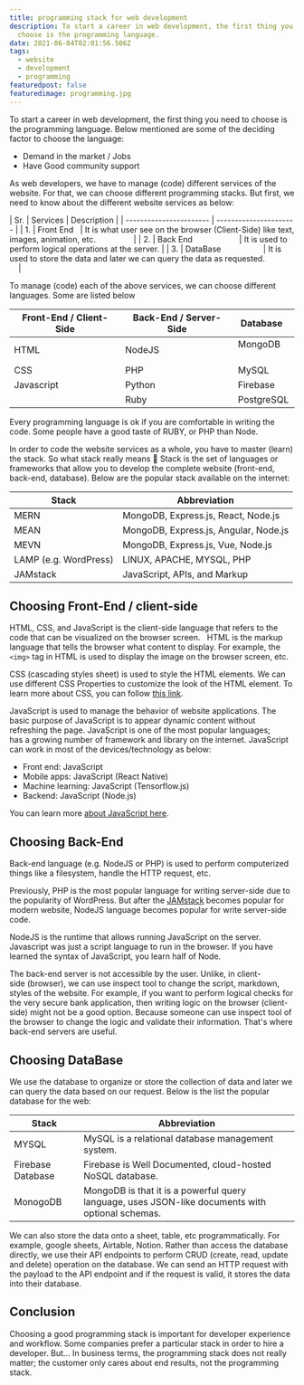 ```yaml
---
title: programming stack for web development
description: To start a career in web development, the first thing you need to
  choose is the programming language.
date: 2021-06-04T02:01:56.506Z
tags:
  - website
  - development
  - programming
featuredpost: false
featuredimage: programming.jpg
---
```

To start a career in web development, the first thing you need to choose is the programming language. Below mentioned are some of the deciding factor to choose the language:

- Demand in the market / Jobs
- Have Good community support

As web developers, we have to manage (code) different services of the website. For that, we can choose different programming stacks. But first, we need to know about the different website services as below:

| Sr. | Services | Description |
| ----------------------- | ---------------------- |
| 1. | Front End   | It is what user see on the browser (Client-Side) like text, images, animation, etc.                 |
| 2. | Back End                     | It is used to perform logical operations at the server. |
| 3. | DataBase                   | It is used to store the data and later we can query the data as requested.                 |

To manage (code) each of the above services, we can choose different languages. Some are listed below

| Front-End / Client-Side | Back-End / Server-Side | Database   |
| ----------------------- | ---------------------- | ---------- |
| HTML   | NodeJS                 | MongoDB    |
| CSS | PHP                    | MySQL      |
| Javascript | Python                 | Firebase   |
|                 | Ruby                   | PostgreSQL |

Every programming language is ok if you are comfortable in writing the code. Some people have a good taste of RUBY, or PHP than Node.

In order to code the website services as a whole, you have to master (learn) the stack. So what stack really means 🤔 Stack is the set of languages or frameworks that allow you to develop the complete website (front-end, back-end, database). Below are the popular stack available on the internet:

| Stack | Abbreviation |
| ----------------------- | ---------------------- |
| MERN | MongoDB, Express.js, React, Node.js  |
| MEAN | MongoDB, Express.js, Angular, Node.js |
| MEVN | MongoDB, Express.js, Vue, Node.js  |
| LAMP (e.g. WordPress) | LINUX, APACHE, MYSQL, PHP  |
| JAMstack | JavaScript, APIs, and Markup |

## Choosing Front-End / client-side

HTML, CSS, and JavaScript is the client-side language that refers to the code that can be visualized on the browser screen.
 
HTML is the markup language that tells the browser what content to display. For example, the `<img>` tag in HTML is used to display the image on the browser screen, etc. 

CSS (cascading styles sheet) is used to style the HTML elements. We can use different CSS Properties to customize the look of the HTML element. To learn more about CSS, you can follow [this link](https://taimoorsattar.dev/blogs/learn-css/).

JavaScript is used to manage the behavior of website applications. The basic purpose of JavaScript is to appear dynamic content without refreshing the page. JavaScript is one of the most popular languages; has a growing number of framework and library on the internet. JavaScript can work in most of the devices/technology as below:

- Front end: JavaScript
- Mobile apps: JavaScript (React Native)
- Machine learning: JavaScript (Tensorflow.js)
- Backend: JavaScript (Node.js)

You can learn more [about JavaScript here](https://taimoorsattar.dev/blogs/javascript).

## Choosing Back-End

Back-end language (e.g. NodeJS or PHP) is used to perform computerized things like a filesystem, handle the HTTP request, etc.

Previously, PHP is the most popular language for writing server-side due to the popularity of WordPress. But after the [JAMstack](https://taimoorsattar.dev/blogs/what-is-jamstack) becomes popular for modern website, NodeJS language becomes popular for write server-side code.

NodeJS is the runtime that allows running JavaScript on the server. Javascript was just a script language to run in the browser. If you have learned the syntax of JavaScript, you learn half of Node.

The back-end server is not accessible by the user. Unlike, in client-side (browser), we can use inspect tool to change the script, markdown, styles of the website. For example, if you want to perform logical checks for the very secure bank application, then writing logic on the browser (client-side) might not be a good option. Because someone can use inspect tool of the browser to change the logic and validate their information. That's where back-end servers are useful.

## Choosing DataBase

We use the database to organize or store the collection of data and later we can query the data based on our request. Below is the list the popular database for the web:

| Stack | Abbreviation |
| ----------------------- | ---------------------- |
| MYSQL | MySQL is a relational database management system.  |
| Firebase Database | Firebase is Well Documented, cloud-hosted NoSQL database. |
| MonogoDB | MongoDB is that it is a powerful query language, uses JSON-like documents with optional schemas.  |


We can also store the data onto a sheet, table, etc programmatically. For example, google sheets, Airtable, Notion. Rather than access the database directly, we use their API endpoints to perform CRUD (create, read, update and delete) operation on the database. We can send an HTTP request with the payload to the API endpoint and if the request is valid, it stores the data into their database.

## Conclusion

Choosing a good programming stack is important for developer experience and workflow. Some companies prefer a particular stack in order to hire a developer. But... In business terms, the programming stack does not really matter; the customer only cares about end results, not the programming stack.